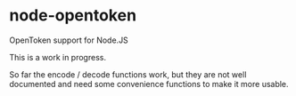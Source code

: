 node-opentoken
==============

OpenToken support for Node.JS

This is a work in progress.

So far the encode / decode functions work, but they are not well documented and need some convenience functions
to make it more usable.
